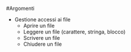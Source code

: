 #Argomenti

- Gestione accessi ai file
  - Aprire un file
  - Leggere un file (carattere, stringa, blocco)
  - Scrivere un file
  - Chiudere un file
